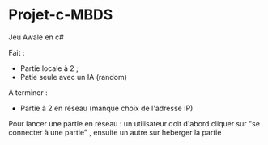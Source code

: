 # Projet-c-MBDS
Jeu Awale en c#

Fait : 

- Partie locale à 2 ;
- Patie seule avec un IA (random)

A terminer :

- Partie à 2 en réseau (manque choix de l'adresse IP)


Pour lancer une partie en réseau : un utilisateur doit d'abord cliquer sur "se connecter à une partie" , ensuite un autre sur heberger la partie
